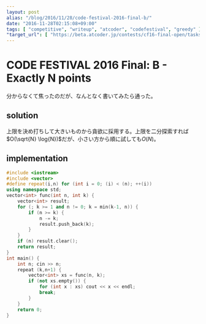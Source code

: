 ```yaml
---
layout: post
alias: "/blog/2016/11/28/code-festival-2016-final-b/"
date: "2016-11-28T02:15:08+09:00"
tags: [ "competitive", "writeup", "atcoder", "codefestival", "greedy" ]
"target_url": [ "https://beta.atcoder.jp/contests/cf16-final-open/tasks/codefestival_2016_final_b" ]
---
```


# CODE FESTIVAL 2016 Final: B - Exactly N points

分からなくて焦ったのだが、なんとなく書いてみたら通った。

## solution

上限を決め打ちして大きいものから貪欲に採用する。上限を二分探索すれば$O(\sqrt{N} \log{N})$だが、小さい方から順に試しても$O(N)$。

## implementation

``` c++
#include <iostream>
#include <vector>
#define repeat(i,n) for (int i = 0; (i) < (n); ++(i))
using namespace std;
vector<int> func(int n, int k) {
    vector<int> result;
    for (; k >= 1 and n != 0; k = min(k-1, n)) {
        if (n >= k) {
            n -= k;
            result.push_back(k);
        }
    }
    if (n) result.clear();
    return result;
}
int main() {
    int n; cin >> n;
    repeat (k,n+1) {
        vector<int> xs = func(n, k);
        if (not xs.empty()) {
            for (int x : xs) cout << x << endl;
            break;
        }
    }
    return 0;
}
```
